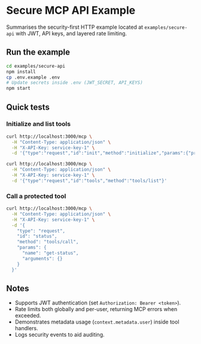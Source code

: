 # Secure MCP API Example

Summarises the security-first HTTP example located at `examples/secure-api` with JWT, API keys, and layered rate limiting.

## Run the example

```bash
cd examples/secure-api
npm install
cp .env.example .env
# Update secrets inside .env (JWT_SECRET, API_KEYS)
npm start
```

## Quick tests

### Initialize and list tools

```bash
curl http://localhost:3000/mcp \
  -H "Content-Type: application/json" \
  -H "X-API-Key: service-key-1" \
  -d '{"type":"request","id":"init","method":"initialize","params":{"protocolVersion":"2024-11-05"}}'

curl http://localhost:3000/mcp \
  -H "Content-Type: application/json" \
  -H "X-API-Key: service-key-1" \
  -d '{"type":"request","id":"tools","method":"tools/list"}'
```

### Call a protected tool

```bash
curl http://localhost:3000/mcp \
  -H "Content-Type: application/json" \
  -H "X-API-Key: service-key-1" \
  -d '{
    "type": "request",
    "id": "status",
    "method": "tools/call",
    "params": {
      "name": "get-status",
      "arguments": {}
    }
  }'
```

## Notes

- Supports JWT authentication (set `Authorization: Bearer <token>`).
- Rate limits both globally and per-user, returning MCP errors when exceeded.
- Demonstrates metadata usage (`context.metadata.user`) inside tool handlers.
- Logs security events to aid auditing.

